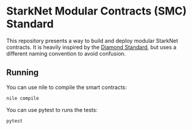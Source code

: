 # StarkNet Modular Contracts (SMC) Standard

This repository presents a way to build and deploy modular StarkNet contracts.
It is heavily inspired by the [Diamond Standard](https://eips.ethereum.org/EIPS/eip-2535), but uses a different naming convention to avoid confusion.

## Running

You can use nile to compile the smart contracts:

```bash
nile compile
```

You can use pytest to runs the tests:

```bash
pytest
```